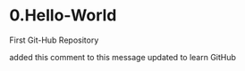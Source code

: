 # 0.Hello-World
First Git-Hub Repository

added this comment to this message
updated to learn GitHub
